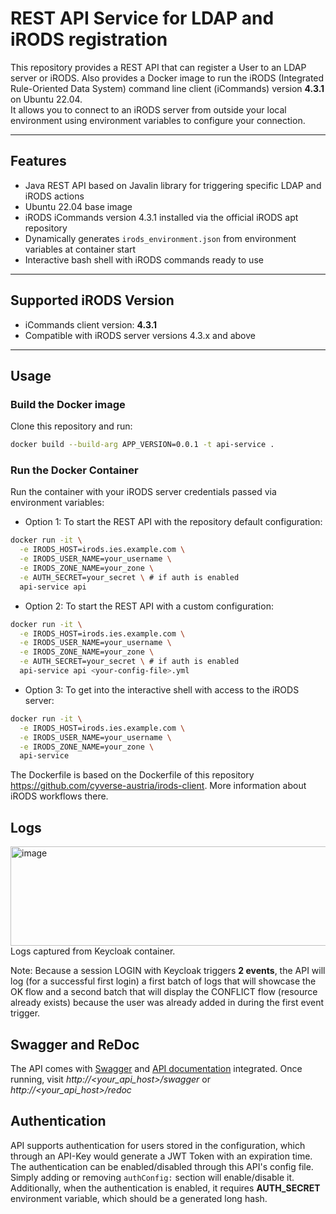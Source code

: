 # REST API Service for LDAP and iRODS registration

This repository provides a REST API that can register a User to an LDAP server or iRODS.
Also provides a Docker image to run the iRODS (Integrated Rule-Oriented Data System) command line client (iCommands) version **4.3.1** on Ubuntu 22.04.  
It allows you to connect to an iRODS server from outside your local environment using environment variables to configure your connection.

---

## Features

- Java REST API based on Javalin library for triggering specific LDAP and iRODS actions
- Ubuntu 22.04 base image
- iRODS iCommands version 4.3.1 installed via the official iRODS apt repository
- Dynamically generates `irods_environment.json` from environment variables at container start
- Interactive bash shell with iRODS commands ready to use

---

## Supported iRODS Version

- iCommands client version: **4.3.1**  
- Compatible with iRODS server versions 4.3.x and above

---

## Usage

### Build the Docker image

Clone this repository and run:

```bash
docker build --build-arg APP_VERSION=0.0.1 -t api-service .
```

### Run the Docker Container 
Run the container with your iRODS server credentials passed via environment variables:

- Option 1: To start the REST API with the repository default configuration:

```bash
docker run -it \
  -e IRODS_HOST=irods.ies.example.com \
  -e IRODS_USER_NAME=your_username \
  -e IRODS_ZONE_NAME=your_zone \
  -e AUTH_SECRET=your_secret \ # if auth is enabled
  api-service api
```

- Option 2: To start the REST API with a custom configuration:

```bash
docker run -it \
  -e IRODS_HOST=irods.ies.example.com \
  -e IRODS_USER_NAME=your_username \
  -e IRODS_ZONE_NAME=your_zone \
  -e AUTH_SECRET=your_secret \ # if auth is enabled
  api-service api <your-config-file>.yml
```

- Option 3: To get into the interactive shell with access to the iRODS server:
```bash
docker run -it \
  -e IRODS_HOST=irods.ies.example.com \
  -e IRODS_USER_NAME=your_username \
  -e IRODS_ZONE_NAME=your_zone \
  api-service
```

The Dockerfile is based on the Dockerfile of this repository https://github.com/cyverse-austria/irods-client. More information
about iRODS workflows there.

## Logs
<img width="1785" height="159" alt="image" src="https://github.com/user-attachments/assets/00c492f7-7028-4450-81a0-388fdb28db09" />
Logs captured from Keycloak container.

Note: Because a session LOGIN with Keycloak triggers **2 events**, the API will log (for a successful first login) a first batch of logs that will showcase the OK flow and a second batch that will display the CONFLICT flow (resource already exists) because the user was already added in during the first event trigger.

## Swagger and ReDoc
The API comes with [Swagger](https://swagger.io/) and [API documentation](https://swagger.io/blog/api-development/redoc-openapi-powered-documentation/) integrated. Once running, visit _http://<your_api_host>/swagger_ or _http://<your_api_host>/redoc_

## Authentication
API supports authentication for users stored in the configuration, which through an API-Key would generate a JWT Token with an expiration time.
The authentication can be enabled/disabled through this API's config file. Simply adding or removing ```authConfig:``` section will enable/disable it.
Additionally, when the authentication is enabled, it requires **AUTH_SECRET** environment variable, which should be a generated long hash.
